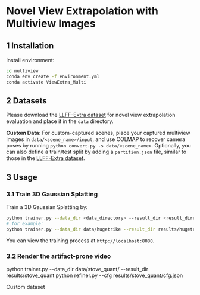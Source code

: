 

# Novel View Extrapolation with Multiview Images


## 1 Installation
Install environment:
```bash
cd multiview
conda env create -f environment.yml 
conda activate ViewExtra_Multi
```


## 2 Datasets
Please download the [LLFF-Extra dataset](https://drive.google.com/drive/folders/1-5noohYSJExO8thRjeeFe65hhhlWpF15?usp=sharing) for novel view extrapolation evaluation and place it in the `data` directory.  

**Custom Data**: For custom-captured scenes, place your captured multiview images in `data/<scene_name>/input`, and use COLMAP to recover camera poses by running `python convert.py -s data/<scene_name>`. Optionally, you can also define a train/test split by adding a `partition.json` file, similar to those in the [LLFF-Extra dataset](https://drive.google.com/drive/folders/1-5noohYSJExO8thRjeeFe65hhhlWpF15?usp=sharing).


## 3 Usage

### 3.1 Train 3D Gaussian Splatting
Train a 3D Gaussian Splatting by:
```bash
python trainer.py --data_dir <data_directory> --result_dir <result_directory>
# for example:
python trainer.py --data_dir data/hugetrike --result_dir results/hugetrike
```
You can view the training process at `http://localhost:8080`.

### 3.2 Render the artifact-prone video



python trainer.py --data_dir data/stove_quant/ --result_dir results/stove_quant
python refiner.py --cfg results/stove_quant/cfg.json


Custom dataset